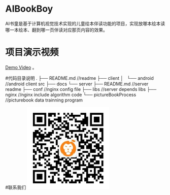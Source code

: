 # AIBookBoy
AI书童是基于计算机视觉技术实现的儿童绘本伴读功能的项目，实现放哪本绘本读哪一本绘本、翻到哪一页伴读对应那页内容的效果。


# 项目演示视频
[Demo Video](https://www.bilibili.com/video/BV1ZF411q76e/) 。


#代码目录说明
.
├── README.md  //readme
├── client
│   └── android  //android client src
├── docs
└── server
    ├── README.md  //server readme
    ├── conf   //nginx config file
    ├── libs   //server depends libs
    ├── nginx  //nginx include  algorithm code
    └── pictureBookProcess  //picturebook data trainning program 


#联系我们
![AIBookBoy](docs/wechat_official_account.jpg)
